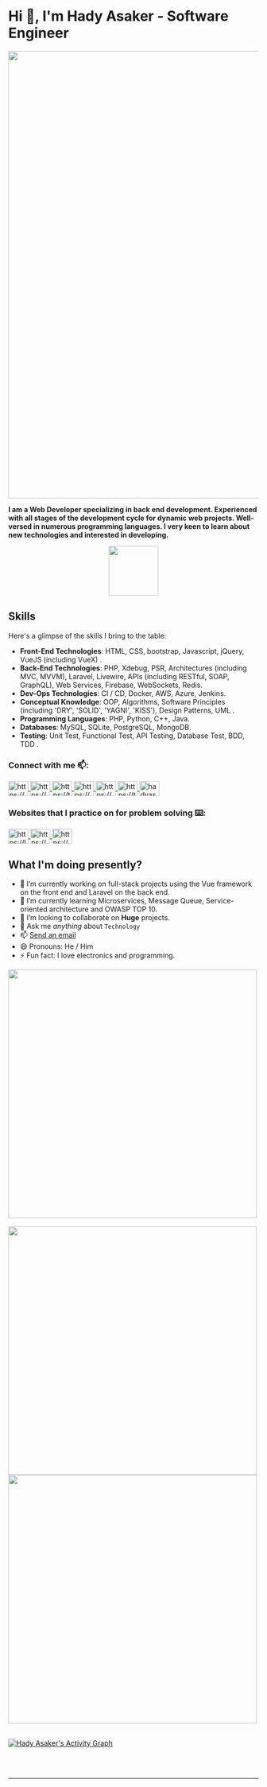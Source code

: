 # Hi 👋, **I'm Hady Asaker - Software Engineer**

<img src='https://e0.pxfuel.com/wallpapers/1005/147/desktop-wallpaper-general-programming-code-minimalism-code-coding-coding-quotes-javascript-code.jpg' width="900px" hight="300px" />

**I am a Web Developer specializing in back end development. Experienced with all stages of the development cycle for dynamic web projects. Well-versed in numerous programming languages. I very keen to learn about new technologies and interested in developing.**

<div align="center">
 <img src="https://komarev.com/ghpvc/?username=hady-asaker&style=for-the-badge&color=orange" width="100" />
</div>

## Skills

Here's a glimpse of the skills I bring to the table:

- **Front-End Technologies**: HTML, CSS, bootstrap, Javascript, jQuery, VueJS (including VueX) .
- **Back-End Technologies**: PHP, Xdebug, PSR, Architectures (including MVC, MVVM), Laravel, Livewire, APIs (including RESTful, SOAP, GraphQL), Web Services, Firebase, WebSockets, Redis.
- **Dev-Ops Technologies**: CI / CD, Docker, AWS, Azure, Jenkins.
- **Conceptual Knowledge**: OOP, Algorithms, Software Principles (including 'DRY', 'SOLID', 'YAGNI', 'KISS'), Design Patterns, UML .
- **Programming Languages**: PHP, Python, C++, Java.
- **Databases**: MySQL, SQLite, PostgreSQL, MongoDB.
- **Testing**: Unit Test, Functional Test, API Testing, Database Test, BDD, TDD .

<h3 align="left">Connect with me 📫:</h3>
<p align="left">
<a href="https://www.facebook.com/Hady3saker" target='_blank'>
    <img align="center" src="https://raw.githubusercontent.com/rahuldkjain/github-profile-readme-generator/master/src/images/icons/Social/facebook.svg" alt="https://www.facebook.com/Hady3saker" height="30" width="40" />
</a>
<a href="https://www.instagram.com/hady.asaker/" target='_blank'>
    <img align="center" src="https://raw.githubusercontent.com/rahuldkjain/github-profile-readme-generator/master/src/images/icons/Social/instagram.svg" alt="https://www.instagram.com/hady.asaker/" height="30" width="40" />
</a>
<a href="https://twitter.com/hady_asaker" target='_blank'>
    <img align="center" src="https://raw.githubusercontent.com/rahuldkjain/github-profile-readme-generator/master/src/images/icons/Social/twitter.svg" alt="https://twitter.com/hady_asaker" height="30" width="40" />
</a>
<a href="https://www.linkedin.com/in/hady-asaker/" target='_blank'>
    <img align="center" src="https://raw.githubusercontent.com/rahuldkjain/github-profile-readme-generator/master/src/images/icons/Social/linked-in-alt.svg" alt="https://www.linkedin.com/in/hady-asaker/" height="30" width="40" />
</a>
<a href="https://discord.gg/hady.asaker#5297" target='_blank'>
    <img align="center" src="https://raw.githubusercontent.com/rahuldkjain/github-profile-readme-generator/master/src/images/icons/Social/discord.svg" alt="https://discord.gg/hady.asaker#5297" height="30" width="40" />
</a>
<a href="https://t.me/hady_asaker" target='_blank'>
    <img align="center" src="https://user-images.githubusercontent.com/101745968/179003173-7fe1e030-e834-441c-8293-dc618525ad6b.png" alt="https://t.me/hady_asaker" height="30" width="40" >
</a> 
<a href="mailto:hadyasaker8@gmail.com" target='_blank'>
    <img align="center" src="https://user-images.githubusercontent.com/101745968/179003389-f90c49c2-c9b5-4ae4-b3a2-3edfe1ad7dd2.png" alt="hadyasaker8@gmail.com" height="30" width="40">
</a>
</p>

<h3 align="left">Websites that I practice on for problem solving ⌨️:</h3>
<p align="left">
<a href="https://leetcode.com/hady-asaker/" target='_blank'>
    <img align="center" src="https://raw.githubusercontent.com/JacobLinCool/LeetCode-Stats-Card/main/favicon/leetcode.ico" alt="https://leetcode.com/hady-asaker/" height="30" width="40" />
</a>
<a href="https://codeforces.com/profile/Asaker" target='_blank'>
    <img align="center" src="https://raw.githubusercontent.com/rahuldkjain/github-profile-readme-generator/master/src/images/icons/Social/codeforces.svg" alt="https://codeforces.com/profile/Asaker" height="30" width="40" />
</a>
<a href="https://www.hackerrank.com/hady-asaker" target='_blank'>
    <img align="center" src="https://th.bing.com/th/id/OIP.v96Iu4uQcA-X8pvdzQhGcwHaHa?w=181&h=182&c=7&r=0&o=5&dpr=1.3&pid=1.7" alt="https://www.hackerrank.com/hady-asaker" height="30" width="40" />
</a>
</p>

## What I'm doing presently?

- 🔭 I’m currently working on full-stack projects using the Vue framework on the front end and Laravel on the back end.
- 🌱 I’m currently learning Microservices, Message Queue, Service-oriented architecture and OWASP TOP 10. 
- 👯 I’m looking to collaborate on **Huge** projects. 
- 💬 Ask me *anything* about `Technology`
- 📫 <a href="mailto:hadyasaker8@gmail.com">Send an email</a> 
- 😄 Pronouns: He / Him
- ⚡ Fun fact: I love electronics and programming.


<a href="https://github.com/hady-asaker">
  <img align="center" src="https://github-readme-stats.vercel.app/api/top-langs/?username=hady-asaker&layout=compact&langs_count=9&show_icons=true&theme=prussian&hide_border=true&text_color=ffffff" width="500" />
</a>
<br/><br/>
<a href="https://github.com/hady-asaker">
  <img align="center" src="https://github-readme-stats.vercel.app/api?username=hady-asaker&show_icons=true&theme=prussian&hide_border=true&text_color=ffffff" width="500" />
</a>
<a href="https://github.com/hady-asaker">
  <img align="center" src="https://github-readme-streak-stats.herokuapp.com/?user=hady-asaker&theme=prussian&hide_border=true&text_color=ffffff" width="500" />
</a>
<br/><br/>
<a href="https://github.com/hady-asaker">

  ![Hady Asaker's Activity Graph](https://github-readme-activity-graph.vercel.app/graph?username=hady-asaker&theme=tokyo-night&hide_border=true&text_color=ffffff"&color=708090&point=24292e&area=true&hide_border=true)
  
</a>
<br/><br/>

<hr>
